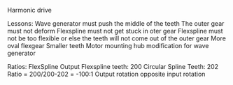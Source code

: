 Harmonic drive

Lessons:
Wave generator must push the middle of the teeth
The outer gear must not deform
Flexspline must not get stuck in oter gear
Flexspline must not be too flexible or else the teeth will not come out of the outer gear
More oval flexgear
Smaller teeth
Motor mounting hub modification for wave generator


Ratios:
FlexSpline Output
Flexspline teeth: 200
Circular Spline Teeth: 202
Ratio = 200/200-202 = -100:1
Output rotation opposite input rotation
